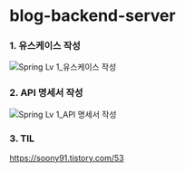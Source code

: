 # blog-backend-server

### 1. 유스케이스 작성
![Spring Lv 1_유스케이스 작성](https://github.com/soon91/blog-backend-server/assets/135226621/8aae93ac-f90a-40ac-a6f8-c0eed760cbf9)

### 2. API 명세서 작성
![Spring Lv 1_API 명세서 작성](https://github.com/soon91/blog-backend-server/assets/135226621/2e05cd9b-9245-4164-8b36-dc2a679fad47)

### 3. TIL
https://soony91.tistory.com/53

